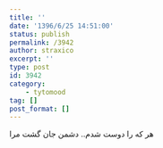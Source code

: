 ```yaml
---
title: ''
date: '1396/6/25 14:51:00'
status: publish
permalink: /3942
author: straxico
excerpt: ''
type: post
id: 3942
category:
    - tytomood
tag: []
post_format: []
---
```

هر که را دوست شدم.. دشمن جان گشت مرا